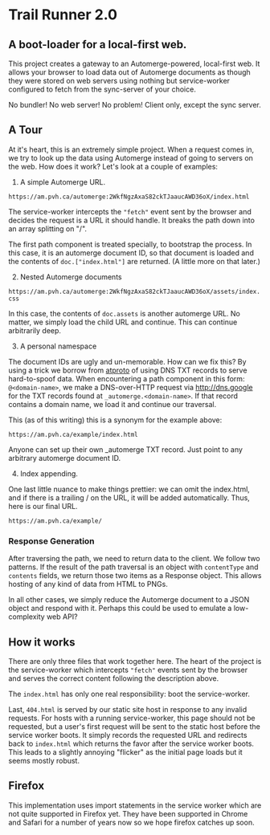 # Trail Runner 2.0
## A boot-loader for a local-first web.

This project creates a gateway to an Automerge-powered, local-first web. It allows your browser to load data out of Automerge documents as though they were stored on web servers using nothing but service-worker configured to fetch from the sync-server of your choice.

No bundler! No web server! No problem! Client only, except the sync server.

## A Tour

At it's heart, this is an extremely simple project. When a request comes in, we try to look up the data using Automerge instead of going to servers on the web. How does it work? Let's look at a couple of examples:

1) A simple Automerge URL.

`https://am.pvh.ca/automerge:2WkfNgzAxaS82ckTJaaucAWD36oX/index.html`

The service-worker intercepts the `"fetch"` event sent by the browser and decides the request is a URL it should handle. It breaks the path down into an array splitting on "/".

The first path component is treated specially, to bootstrap the process. In this case, it is an automerge document ID, so that document is loaded and the contents of `doc.["index.html"]` are returned. (A little more on that later.)

2) Nested Automerge documents

`https://am.pvh.ca/automerge:2WkfNgzAxaS82ckTJaaucAWD36oX/assets/index.css`

In this case, the contents of `doc.assets` is another automerge URL. No matter, we simply load the child URL and continue. This can continue arbitrarily deep.

3) A personal namespace

The document IDs are ugly and un-memorable. How can we fix this? By using a trick we borrow from [atproto](https://atproto.com/) of using DNS TXT records to serve hard-to-spoof data. When encountering a path component in this form: `@<domain-name>`, we make a DNS-over-HTTP request via http://dns.google for the TXT records found at `_automerge.<domain-name>`. If that record contains a domain name, we load it and continue our traversal.

This (as of this writing) this is a synonym for the example above:

`https://am.pvh.ca/example/index.html`

Anyone can set up their own _automerge TXT record. Just point to any arbitrary automerge document ID.

4) Index appending.

One last little nuance to make things prettier: we can omit the index.html, and if there is a trailing / on the URL, it will be added automatically. Thus, here is our final URL.

`https://am.pvh.ca/example/`

### Response Generation
After traversing the path, we need to return data to the client. We follow two patterns. If the result of the path traversal is an object with `contentType` and `contents` fields, we return those two items as a Response object. This allows hosting of any kind of data from HTML to PNGs. 

In all other cases, we simply reduce the Automerge document to a JSON object and respond with it. Perhaps this could be used to emulate a low-complexity web API?

## How it works

There are only three files that work together here. The heart of the project is the service-worker which intercepts `"fetch"` events sent by the browser and serves the correct content following the description above.

The `index.html` has only one real responsibility: boot the service-worker.

Last, `404.html` is served by our static site host in response to any invalid requests. For hosts with a running service-worker, this page should not be requested, but a user's first request will be sent to the static host before the service worker boots. It simply records the requested URL and redirects back to `index.html` which returns the favor after the service worker boots. This leads to a slightly annoying "flicker" as the initial page loads but it seems mostly robust.

## Firefox

This implementation uses import statements in the service worker which are not quite supported in Firefox yet. They have been supported in Chrome and Safari for a number of years now so we hope firefox catches up soon.
